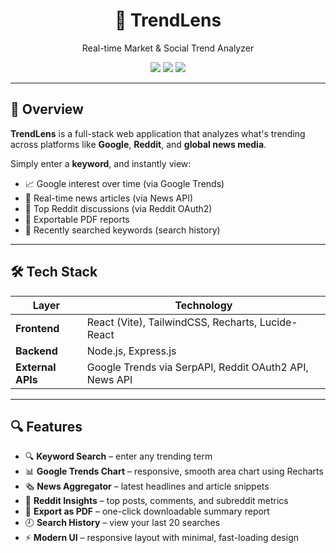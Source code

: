 <h1 align="center">🧠 TrendLens</h1>
<p align="center">Real-time Market & Social Trend Analyzer</p>

<p align="center">
  <img src="https://img.shields.io/badge/Full--Stack-MERN-blue" />
  <img src="https://img.shields.io/badge/Deployed%20on-Render-brightgreen" />
  <img src="https://img.shields.io/badge/API-Google%20Trends%20%7C%20Reddit%20%7C%20News-orange" />
</p>

---

## 🌟 Overview

**TrendLens** is a full-stack web application that analyzes what's trending across platforms like **Google**, **Reddit**, and **global news media**.

Simply enter a **keyword**, and instantly view:
- 📈 Google interest over time (via Google Trends)
- 📰 Real-time news articles (via News API)
- 💬 Top Reddit discussions (via Reddit OAuth2)
- 🧾 Exportable PDF reports
- 📜 Recently searched keywords (search history)

---

## 🛠 Tech Stack

| Layer         | Technology                                                                 |
|---------------|------------------------------------------------------------------------------|
| **Frontend**  | React (Vite), TailwindCSS, Recharts, Lucide-React                           |
| **Backend**   | Node.js, Express.js                                                         |
| **External APIs** | Google Trends via SerpAPI, Reddit OAuth2 API, News API                  |

---

## 🔍 Features

- 🔍 **Keyword Search** – enter any trending term
- 📊 **Google Trends Chart** – responsive, smooth area chart using Recharts
- 🗞 **News Aggregator** – latest headlines and article snippets
- 💬 **Reddit Insights** – top posts, comments, and subreddit metrics
- 🧾 **Export as PDF** – one-click downloadable summary report
- 🕘 **Search History** – view your last 20 searches 
- ⚡ **Modern UI** – responsive layout with minimal, fast-loading design



